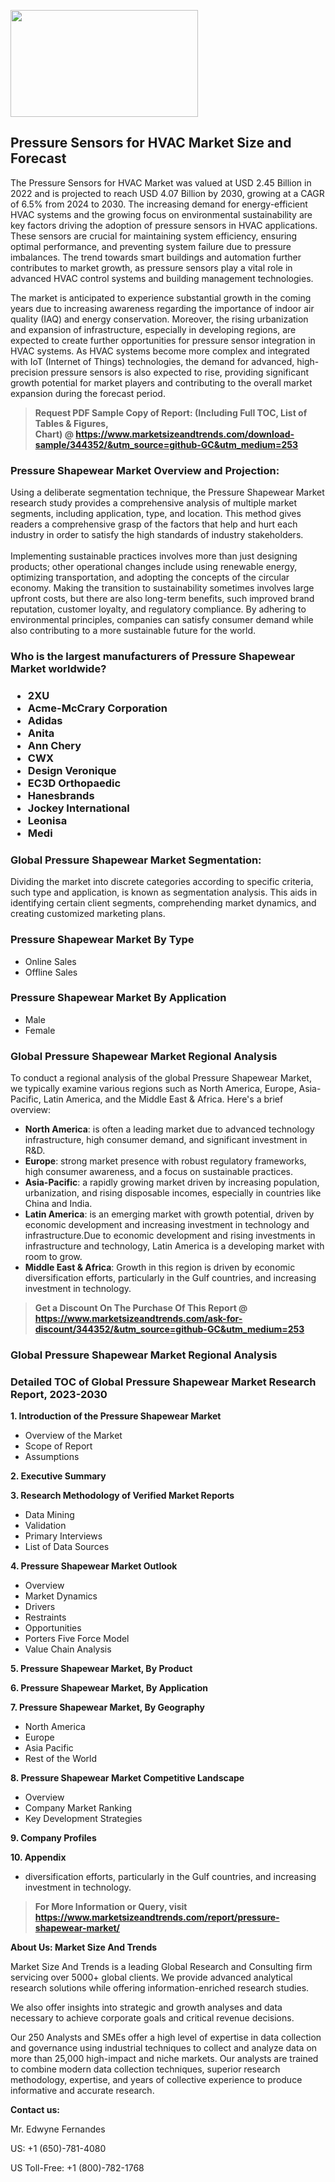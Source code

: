 <p><img class="alignnone size-medium wp-image-20088" src="https://ffe5etoiles.com/wp-content/uploads/2024/12/MST1-300x171.png" alt="" width="300" height="171" /></p><h2>Pressure Sensors for HVAC Market Size and Forecast</h2><p>The Pressure Sensors for HVAC Market was valued at USD 2.45 Billion in 2022 and is projected to reach USD 4.07 Billion by 2030, growing at a CAGR of 6.5% from 2024 to 2030. The increasing demand for energy-efficient HVAC systems and the growing focus on environmental sustainability are key factors driving the adoption of pressure sensors in HVAC applications. These sensors are crucial for maintaining system efficiency, ensuring optimal performance, and preventing system failure due to pressure imbalances. The trend towards smart buildings and automation further contributes to market growth, as pressure sensors play a vital role in advanced HVAC control systems and building management technologies.</p><p>The market is anticipated to experience substantial growth in the coming years due to increasing awareness regarding the importance of indoor air quality (IAQ) and energy conservation. Moreover, the rising urbanization and expansion of infrastructure, especially in developing regions, are expected to create further opportunities for pressure sensor integration in HVAC systems. As HVAC systems become more complex and integrated with IoT (Internet of Things) technologies, the demand for advanced, high-precision pressure sensors is also expected to rise, providing significant growth potential for market players and contributing to the overall market expansion during the forecast period.</p></p><blockquote id="" class=""><strong>Request PDF Sample Copy of Report: (Including Full TOC, List of Tables &amp; Figures, Chart)&nbsp;@&nbsp;<strong><a href="https://www.marketsizeandtrends.com/download-sample/344352/&utm_source=github-GC&utm_medium=253" target="_blank">https://www.marketsizeandtrends.com/download-sample/344352/&utm_source=github-GC&utm_medium=253</a></strong></strong></blockquote><h3 id="" class="">Pressure Shapewear Market&nbsp;Overview and Projection:</h3><p id="" class="">Using a deliberate segmentation technique, the Pressure Shapewear Market research study provides a comprehensive analysis of multiple market segments, including application, type, and location. This method gives readers a comprehensive grasp of the factors that help and hurt each industry in order to satisfy the high standards of industry stakeholders. <br /> <br />Implementing sustainable practices involves more than just designing products; other operational changes include using renewable energy, optimizing transportation, and adopting the concepts of the circular economy. Making the transition to sustainability sometimes involves large upfront costs, but there are also long-term benefits, such improved brand reputation, customer loyalty, and regulatory compliance. By adhering to environmental principles, companies can satisfy consumer demand while also contributing to a more sustainable future for the world.</p><h3 id="" class="">Who is the largest manufacturers of&nbsp;Pressure Shapewear Market worldwide?</h3><h3 class=""><p><ul><li>2XU </li><li> Acme-McCrary Corporation </li><li> Adidas </li><li> Anita </li><li> Ann Chery </li><li> CWX </li><li> Design Veronique </li><li> EC3D Orthopaedic </li><li> Hanesbrands </li><li> Jockey International </li><li> Leonisa </li><li> Medi</li></ul></p></h3><h3 id="" class="">Global&nbsp;Pressure Shapewear Market Segmentation:</h3><p id="" class="">Dividing the market into discrete categories according to specific criteria, such type and application, is known as segmentation analysis. This aids in identifying certain client segments, comprehending market dynamics, and creating customized marketing plans.</p><h3 id="" class="">Pressure Shapewear Market&nbsp;By Type</h3><p><p><ul><li>Online Sales</li><li> Offline Sales</p></li></ul></p></p><h3 id="" class="">Pressure Shapewear Market&nbsp;By Application</h3><p class=""><p><ul><li>Male</li><li> Female</li></ul></p></p><h3 id="" class="">Global Pressure Shapewear Market Regional Analysis</h3><p id="" class="">To conduct a regional analysis of the global Pressure Shapewear Market, we typically examine various regions such as North America, Europe, Asia-Pacific, Latin America, and the Middle East &amp; Africa. Here's a brief overview:</p><ul><li><strong>North America</strong>: is often a leading market due to advanced technology infrastructure, high consumer demand, and significant investment in R&amp;D.</li><li><strong>Europe</strong>: strong market presence with robust regulatory frameworks, high consumer awareness, and a focus on sustainable practices.</li><li><strong>Asia-Pacific</strong>: a rapidly growing market driven by increasing population, urbanization, and rising disposable incomes, especially in countries like China and India.</li><li><strong>Latin America</strong>: is an emerging market with growth potential, driven by economic development and increasing investment in technology and infrastructure.Due to economic development and rising investments in infrastructure and technology, Latin America is a developing market with room to grow.</li><li><strong>Middle East &amp; Africa</strong>: Growth in this region is driven by economic diversification efforts, particularly in the Gulf countries, and increasing investment in technology.</li></ul><blockquote id="" class=""><strong>Get a Discount On The Purchase Of This Report @ <strong><a href="https://www.marketsizeandtrends.com/ask-for-discount/344352/&utm_source=github-GC&utm_medium=253" target="_blank">https://www.marketsizeandtrends.com/ask-for-discount/344352/&utm_source=github-GC&utm_medium=253</a></strong></strong></blockquote><h3 id="" class="">Global Pressure Shapewear Market Regional Analysis</h3><h3 id="" class="">Detailed TOC of Global Pressure Shapewear Market Research Report, 2023-2030</h3><p id="" class=""><strong>1. Introduction of the Pressure Shapewear Market</strong></p><ul><li>Overview of the Market</li><li>Scope of Report</li><li>Assumptions</li></ul><p id="" class=""><strong>2. Executive Summary</strong></p><p id="" class=""><strong>3. Research Methodology of Verified Market Reports</strong></p><ul><li>Data Mining</li><li>Validation</li><li>Primary Interviews</li><li>List of Data Sources</li></ul><p id="" class=""><strong>4. Pressure Shapewear Market Outlook</strong></p><ul><li>Overview</li><li>Market Dynamics</li><li>Drivers</li><li>Restraints</li><li>Opportunities</li><li>Porters Five Force Model</li><li>Value Chain Analysis</li></ul><p id="" class=""><strong>5. Pressure Shapewear Market, By Product</strong></p><p id="" class=""><strong>6. Pressure Shapewear Market, By Application</strong></p><p id="" class=""><strong>7. Pressure Shapewear Market, By Geography</strong></p><ul><li>North America</li><li>Europe</li><li>Asia Pacific</li><li>Rest of the World</li></ul><p id="" class=""><strong>8. Pressure Shapewear Market Competitive Landscape</strong></p><ul><li>Overview</li><li>Company Market Ranking</li><li>Key Development Strategies</li></ul><p id="" class=""><strong>9. Company Profiles</strong></p><p id="" class=""><strong>10. Appendix</strong></p><ul><li>diversification efforts, particularly in the Gulf countries, and increasing investment in technology.</li></ul><blockquote id="" class=""><strong>For More Information or Query, visit <strong><strong><a href="https://www.marketsizeandtrends.com/report/pressure-shapewear-market/" target="_blank">https://www.marketsizeandtrends.com/report/pressure-shapewear-market/</a></strong></strong></strong></blockquote><p id="" class=""><strong>About Us: Market Size And Trends</strong></p><p id="" class="">Market Size And Trends is a leading Global Research and Consulting firm servicing over 5000+ global clients. We provide advanced analytical research solutions while offering information-enriched research studies.</p><p id="" class="">We also offer insights into strategic and growth analyses and data necessary to achieve corporate goals and critical revenue decisions.</p><p id="" class="">Our 250 Analysts and SMEs offer a high level of expertise in data collection and governance using industrial techniques to collect and analyze data on more than 25,000 high-impact and niche markets. Our analysts are trained to combine modern data collection techniques, superior research methodology, expertise, and years of collective experience to produce informative and accurate research.</p><p id="" class=""><strong>Contact us:</strong></p><p id="" class="">Mr. Edwyne Fernandes</p><p id="" class="">US: +1 (650)-781-4080</p><p id="" class="">US Toll-Free: +1 (800)-782-1768</p>
